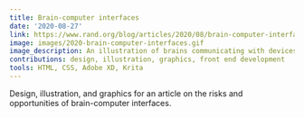 ```yaml
---
title: Brain-computer interfaces
date: '2020-08-27'
link: https://www.rand.org/blog/articles/2020/08/brain-computer-interfaces-are-coming-will-we-be-ready.html  
image: images/2020-brain-computer-interfaces.gif
image_description: An illustration of brains communicating with devices and other brains wirelessly. 
contributions: design, illustration, graphics, front end development
tools: HTML, CSS, Adobe XD, Krita
---
```


Design, illustration, and graphics for an article on the risks and opportunities of brain-computer interfaces.
